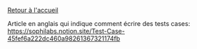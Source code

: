 [Retour à l'accueil](../README.md)

Article en anglais qui indique comment écrire des tests cases: \
https://sophilabs.notion.site/Test-Case-45fef6a222dc460a98261367321174fb